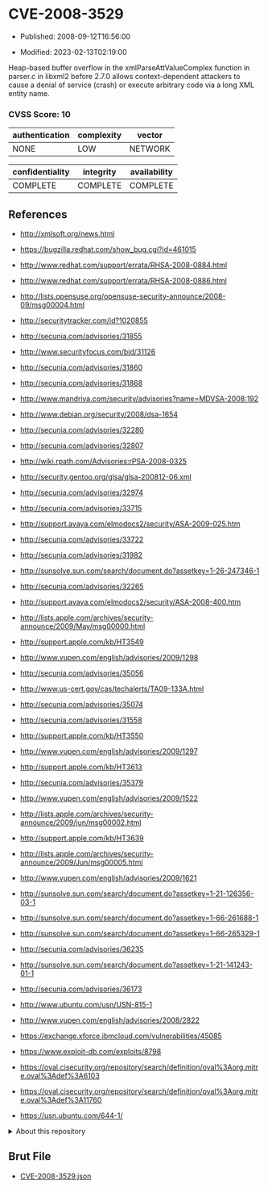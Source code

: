 # CVE-2008-3529

- Published: 2008-09-12T16:56:00

- Modified: 2023-02-13T02:19:00

Heap-based buffer overflow in the xmlParseAttValueComplex function in parser.c in libxml2 before 2.7.0 allows context-dependent attackers to cause a denial of service (crash) or execute arbitrary code via a long XML entity name.

### CVSS Score: **10**

| authentication | complexity | vector |
| --- | --- | --- |
| NONE | LOW | NETWORK |

| confidentiality | integrity | availability |
| --- | --- | --- |
| COMPLETE | COMPLETE | COMPLETE |

## References

* http://xmlsoft.org/news.html

* https://bugzilla.redhat.com/show_bug.cgi?id=461015

* http://www.redhat.com/support/errata/RHSA-2008-0884.html

* http://www.redhat.com/support/errata/RHSA-2008-0886.html

* http://lists.opensuse.org/opensuse-security-announce/2008-09/msg00004.html

* http://securitytracker.com/id?1020855

* http://secunia.com/advisories/31855

* http://www.securityfocus.com/bid/31126

* http://secunia.com/advisories/31860

* http://secunia.com/advisories/31868

* http://www.mandriva.com/security/advisories?name=MDVSA-2008:192

* http://www.debian.org/security/2008/dsa-1654

* http://secunia.com/advisories/32280

* http://secunia.com/advisories/32807

* http://wiki.rpath.com/Advisories:rPSA-2008-0325

* http://security.gentoo.org/glsa/glsa-200812-06.xml

* http://secunia.com/advisories/32974

* http://secunia.com/advisories/33715

* http://support.avaya.com/elmodocs2/security/ASA-2009-025.htm

* http://secunia.com/advisories/33722

* http://secunia.com/advisories/31982

* http://sunsolve.sun.com/search/document.do?assetkey=1-26-247346-1

* http://secunia.com/advisories/32265

* http://support.avaya.com/elmodocs2/security/ASA-2008-400.htm

* http://lists.apple.com/archives/security-announce/2009/May/msg00000.html

* http://support.apple.com/kb/HT3549

* http://www.vupen.com/english/advisories/2009/1298

* http://secunia.com/advisories/35056

* http://www.us-cert.gov/cas/techalerts/TA09-133A.html

* http://secunia.com/advisories/35074

* http://secunia.com/advisories/31558

* http://support.apple.com/kb/HT3550

* http://www.vupen.com/english/advisories/2009/1297

* http://support.apple.com/kb/HT3613

* http://secunia.com/advisories/35379

* http://www.vupen.com/english/advisories/2009/1522

* http://lists.apple.com/archives/security-announce/2009/jun/msg00002.html

* http://support.apple.com/kb/HT3639

* http://lists.apple.com/archives/security-announce/2009/Jun/msg00005.html

* http://www.vupen.com/english/advisories/2009/1621

* http://sunsolve.sun.com/search/document.do?assetkey=1-21-126356-03-1

* http://sunsolve.sun.com/search/document.do?assetkey=1-66-261688-1

* http://sunsolve.sun.com/search/document.do?assetkey=1-66-265329-1

* http://secunia.com/advisories/36235

* http://sunsolve.sun.com/search/document.do?assetkey=1-21-141243-01-1

* http://secunia.com/advisories/36173

* http://www.ubuntu.com/usn/USN-815-1

* http://www.vupen.com/english/advisories/2008/2822

* https://exchange.xforce.ibmcloud.com/vulnerabilities/45085

* https://www.exploit-db.com/exploits/8798

* https://oval.cisecurity.org/repository/search/definition/oval%3Aorg.mitre.oval%3Adef%3A6103

* https://oval.cisecurity.org/repository/search/definition/oval%3Aorg.mitre.oval%3Adef%3A11760

* https://usn.ubuntu.com/644-1/

<details>
<summary>About this repository</summary> 

  This repository is part of the project [Live Hack CVE](https://github.com/Live-Hack-CVE). Main website can be found [www.live-hack.org](https://www.live-hack.org) 
  
  Made by [Sn0wAlice](https://github.com/Sn0wAlice) for the people that care about security and need to have a feed of the latest CVEs. Hope you enjoy it, don't forget to star the repo and follow me on [Twitter](https://twitter.com/Sn0wAlice) and [Github](https://github.com/Sn0wAlice). And that is my [personnal website](https://www.alice-snow.me/)

  - [Home Page](https://github.com/Live-Hack-CVE)
  - [Framework](https://github.com/Live-Hack-CVE/cve-framework)
  - [CVE database](https://github.com/Live-Hack-CVE/full_database)
  - [Changelog](https://github.com/Live-Hack-CVE/Changelog)
</details>

## Brut File

* [CVE-2008-3529.json](https://raw.githubusercontent.com/Live-Hack-CVE/full_database/main/cves/2008/CVE-2008-3529.json)

